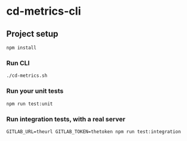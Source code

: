 # cd-metrics-cli

## Project setup
```
npm install
```

### Run CLI
```
./cd-metrics.sh
```

### Run your unit tests
```
npm run test:unit
```

### Run integration tests, with a real server
```
GITLAB_URL=theurl GITLAB_TOKEN=thetoken npm run test:integration
```

